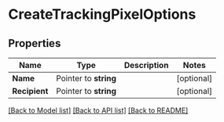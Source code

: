 # CreateTrackingPixelOptions

## Properties

Name | Type | Description | Notes
------------ | ------------- | ------------- | -------------
**Name** | Pointer to **string** |  | [optional] 
**Recipient** | Pointer to **string** |  | [optional] 

[[Back to Model list]](../README#documentation-for-models) [[Back to API list]](../README#documentation-for-api-endpoints) [[Back to README]](../README)


